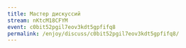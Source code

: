 ```yaml
---
title: Мастер дискуссий
stream: nKtcM18CFYM
event: c0bit52pgil7eov3kdt5gpfifq8
permalink: /enjoy/discuss/c0bit52pgil7eov3kdt5gpfifq8/
---
```

